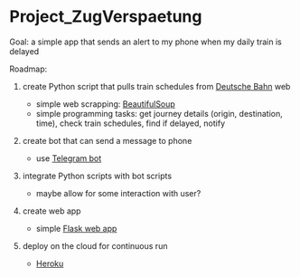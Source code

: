 # Project_ZugVerspaetung
Goal: a simple app that sends an alert to my phone when my daily train is delayed

Roadmap:
 1. create Python script that pulls train schedules from [Deutsche Bahn](https://www.bahn.de/p/view/index.shtml) web
    - simple web scrapping: [BeautifulSoup](https://www.crummy.com/software/BeautifulSoup/bs4/doc/)
    - simple programming tasks: get journey details (origin, destination, time), check train schedules, find if delayed, notify
 2. create bot that can send a message to phone
    - use [Telegram bot](https://core.telegram.org/bots/api)

 3. integrate Python scripts with bot scripts
    - maybe allow for some interaction with user?

 4. create web app
    - simple [Flask web app](http://flask.pocoo.org/)
   
 5. deploy on the cloud for continuous run
    - [Heroku](https://www.heroku.com/)
